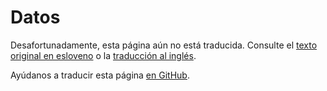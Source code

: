 # Datos

Desafortunadamente, esta página aún no está traducida. Consulte el [texto original en esloveno](/sl/data) o la [traducción al inglés](/en/data).

Ayúdanos a traducir esta página [en GitHub](https://github.com/sledilnik/website/blob/master/src/content/es/data.md).
